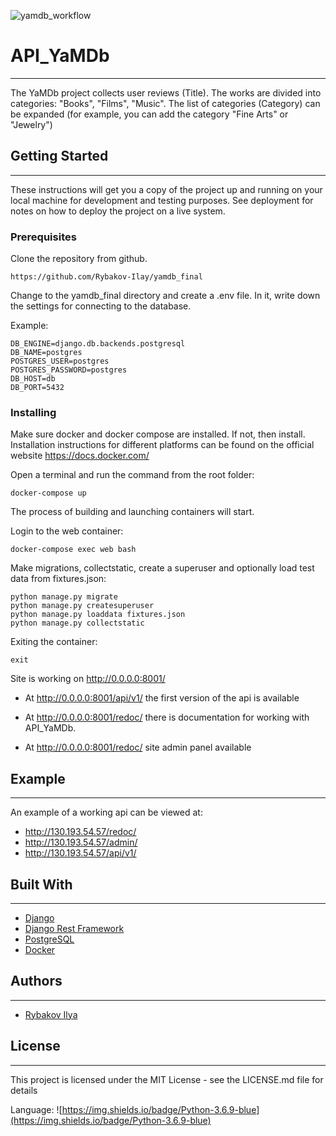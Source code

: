 ![yamdb_workflow](https://github.com/Rybakov-Ilay/yamdb_final/workflows/yamdb_workflow/badge.svg)

# API_YaMDb

___

The YaMDb project collects user reviews (Title). The works are divided into categories: "Books", "Films", "Music". The
list of categories (Category) can be expanded
(for example, you can add the category "Fine Arts" or "Jewelry")

## Getting Started

___
These instructions will get you a copy of the project up and running on your local machine for development and testing
purposes. See deployment for notes on how to deploy the project on a live system.

### Prerequisites

Clone the repository from github.

`https://github.com/Rybakov-Ilay/yamdb_final`

Change to the yamdb_final directory and create a .env file. In it, write down the settings for connecting to the
database.

Example:

```
DB_ENGINE=django.db.backends.postgresql
DB_NAME=postgres
POSTGRES_USER=postgres
POSTGRES_PASSWORD=postgres
DB_HOST=db
DB_PORT=5432
```

### Installing

Make sure docker and docker compose are installed. If not, then install. Installation instructions for different
platforms can be found on the official website https://docs.docker.com/

Open a terminal and run the command from the root folder:

`docker-compose up`

The process of building and launching containers will start.

Login to the web container:

`docker-compose exec web bash`

Make migrations, collectstatic, create a superuser and optionally load test data from fixtures.json:

```
python manage.py migrate
python manage.py createsuperuser
python manage.py loaddata fixtures.json
python manage.py collectstatic

```

Exiting the container:

`exit`

Site is working on  http://0.0.0.0:8001/

* At http://0.0.0.0:8001/api/v1/ the first version of the api is available

* At http://0.0.0.0:8001/redoc/ there is documentation for working with API_YaMDb.

* At http://0.0.0.0:8001/redoc/ site admin panel available

## Example

___
An example of a working api can be viewed at:

* http://130.193.54.57/redoc/
* http://130.193.54.57/admin/
* http://130.193.54.57/api/v1/

## Built With

___

* [Django](https://www.djangoproject.com/)
* [Django Rest Framework](https://www.django-rest-framework.org/)
* [PostgreSQL](https://www.postgresql.org/)
* [Docker](https://www.docker.com/)

## Authors

___

* [Rybakov Ilya](https://github.com/Rybakov-Ilay)

## License

___
This project is licensed under the MIT License - see the LICENSE.md file for details

Language: ![https://img.shields.io/badge/Python-3.6.9-blue](https://img.shields.io/badge/Python-3.6.9-blue)


